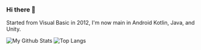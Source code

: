 ### Hi there 👋

Started from Visual Basic in 2012, I'm now main in Android Kotlin, Java, and Unity.

![My Github Stats](https://github-readme-stats.vercel.app/api?username=samuelchou&show_icons=true&theme=monokai) 
![Top Langs](https://github-readme-stats.vercel.app/api/top-langs/?username=samuelchou&hide=jupyter%20notebook&theme=monokai)

<!--
**samuelchou/samuelchou** is a ✨ _special_ ✨ repository because its `README.md` (this file) appears on your GitHub profile.

Here are some ideas to get you started:

- 🔭 I’m currently working on ...
- 🌱 I’m currently learning ...
- 👯 I’m looking to collaborate on ...
- 🤔 I’m looking for help with ...
- 💬 Ask me about ...
- 📫 How to reach me: ...
- 😄 Pronouns: ...
- ⚡ Fun fact: ...
-->
